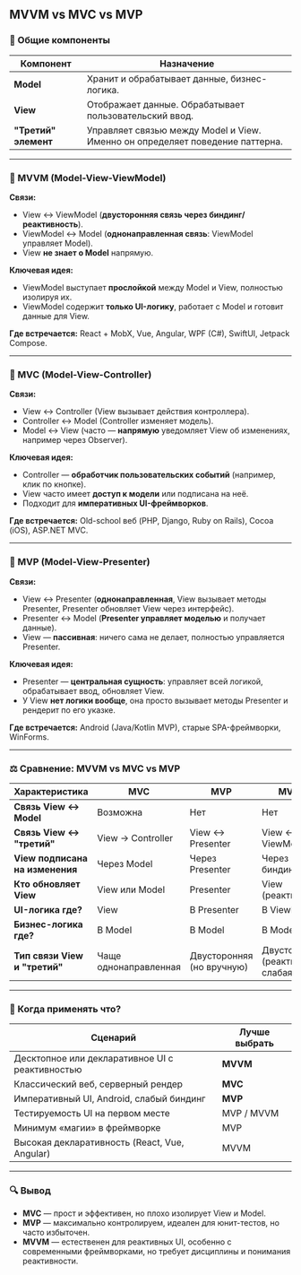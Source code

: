 ## MVVM vs MVC vs MVP

### 📁 Общие компоненты

| Компонент            | Назначение                                                                    |
| -------------------- | ----------------------------------------------------------------------------- |
| **Model**            | Хранит и обрабатывает данные, бизнес-логика.                                  |
| **View**             | Отображает данные. Обрабатывает пользовательский ввод.                        |
| **"Третий" элемент** | Управляет связью между Model и View. Именно он определяет поведение паттерна. |

---

### 📌 MVVM (Model-View-ViewModel)

**Связи:**

- View ↔ ViewModel (**двусторонняя связь через биндинг/реактивность**).
- ViewModel ↔ Model (**однонаправленная связь**: ViewModel управляет Model).
- View **не знает о Model** напрямую.

**Ключевая идея:**

- ViewModel выступает **прослойкой** между Model и View, полностью изолируя их.
- ViewModel содержит **только UI-логику**, работает с Model и готовит данные для View.

**Где встречается:**
React + MobX, Vue, Angular, WPF (C#), SwiftUI, Jetpack Compose.

---

### 📌 MVC (Model-View-Controller)

**Связи:**

- View ↔ Controller (View вызывает действия контроллера).
- Controller ↔ Model (Controller изменяет модель).
- Model ↔ View (часто — **напрямую** уведомляет View об изменениях, например через Observer).

**Ключевая идея:**

- Controller — **обработчик пользовательских событий** (например, клик по кнопке).
- View часто имеет **доступ к модели** или подписана на неё.
- Подходит для **императивных UI-фреймворков**.

**Где встречается:**
Old-school веб (PHP, Django, Ruby on Rails), Cocoa (iOS), ASP.NET MVC.

---

### 📌 MVP (Model-View-Presenter)

**Связи:**

- View ↔ Presenter (**однонаправленная**, View вызывает методы Presenter, Presenter обновляет View через интерфейс).
- Presenter ↔ Model (**Presenter управляет моделью** и получает данные).
- View — **пассивная**: ничего сама не делает, полностью управляется Presenter.

**Ключевая идея:**

- Presenter — **центральная сущность**: управляет всей логикой, обрабатывает ввод, обновляет View.
- У View **нет логики вообще**, она просто вызывает методы Presenter и рендерит по его указке.

**Где встречается:**
Android (Java/Kotlin MVP), старые SPA-фреймворки, WinForms.

---

### ⚖️ Сравнение: MVVM vs MVC vs MVP

| Характеристика                  | **MVC**               | **MVP**                   | **MVVM**                                |
| ------------------------------- | --------------------- | ------------------------- | --------------------------------------- |
| **Связь View ↔ Model**          | Возможна              | Нет                       | Нет                                     |
| **Связь View ↔ "третий"**       | View → Controller     | View ↔ Presenter          | View ↔ ViewModel                        |
| **View подписана на изменения** | Через Model           | Через Presenter           | Через биндинг                           |
| **Кто обновляет View**          | View или Model        | Presenter                 | View (реактивно)                        |
| **UI-логика где?**              | View                  | В Presenter               | В ViewModel                             |
| **Бизнес-логика где?**          | В Model               | В Model                   | В Model                                 |
| **Тип связи View и "третий"**   | Чаще однонаправленная | Двусторонняя (но вручную) | Двусторонняя (реактивно - слабая связь) |

---

### 🧐 Когда применять что?

| Сценарий                                        | Лучше выбрать |
| ----------------------------------------------- | ------------- |
| Десктопное или декларативное UI с реактивностью | **MVVM**      |
| Классический веб, серверный рендер              | **MVC**       |
| Императивный UI, Android, слабый биндинг        | **MVP**       |
| Тестируемость UI на первом месте                | MVP / MVVM    |
| Минимум «магии» в фреймворке                    | MVP           |
| Высокая декларативность (React, Vue, Angular)   | MVVM          |

---

### 🔍 Вывод

- **MVC** — прост и эффективен, но плохо изолирует View и Model.
- **MVP** — максимально контролируем, идеален для юнит-тестов, но часто избыточен.
- **MVVM** — естественен для реактивных UI, особенно с современными фреймворками, но требует дисциплины и понимания реактивности.
